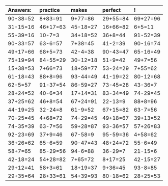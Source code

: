 | Answers: | practice | makes | perfect | ! |
| :--- | :--- | :--- | :--- | :--- |
| 90-38=52 | 8+83=91 | 9+77=86 | 29+55=84 | 69+27=96 | 
| 31-15=16 | 46+17=63 | 45-18=27 | 16+66=82 | 6+5=11 | 
| 55-39=16 | 10-7=3 | 34+18=52 | 36+8=44 | 91-52=39 | 
| 90-33=57 | 63-6=57 | 7+38=45 | 41-2=39 | 90-16=74 | 
| 49+17=66 | 68+5=73 | 42-4=38 | 90-43=47 | 65-16=49 | 
| 75+19=94 | 84-55=29 | 30-12=18 | 51-9=42 | 49+7=56 | 
| 15+38=53 | 7+66=73 | 18+59=77 | 53-24=29 | 7+55=62 | 
| 61-18=43 | 88+8=96 | 93-44=49 | 41-19=22 | 80-12=68 | 
| 62-5=57 | 91-37=54 | 86-59=27 | 73-45=28 | 43-36=7 | 
| 28+24=52 | 40-6=34 | 17+14=31 | 83-34=49 | 74-29=45 | 
| 37+25=62 | 46+8=54 | 67+24=91 | 22-13=9 | 88+8=96 | 
| 44-19=25 | 32-24=8 | 61-9=52 | 67+15=82 | 63-7=56 | 
| 70-25=45 | 4+68=72 | 74-29=45 | 49+18=67 | 39+13=52 | 
| 74-35=39 | 63-7=56 | 59+28=87 | 93-36=57 | 57+26=83 | 
| 92-23=69 | 37+9=46 | 67-58=9 | 95-59=36 | 4+58=62 | 
| 36+26=62 | 65-6=59 | 90-47=43 | 48+24=72 | 55-6=49 | 
| 58+7=65 | 85-29=56 | 94-6=88 | 36-29=7 | 21-15=6 | 
| 42-18=24 | 54+28=82 | 7+65=72 | 8+17=25 | 42-15=27 | 
| 29+12=41 | 58+3=61 | 18+19=37 | 9+36=45 | 93-8=85 | 
| 29+35=64 | 28+33=61 | 54+39=93 | 80-18=62 | 28+25=53 | 
